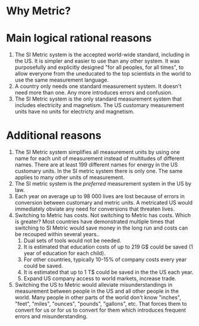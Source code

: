 Why Metric?
===========

Main logical rational reasons
=============================

1. The SI Metric system is the accepted world-wide standard, including in the US. It is simpler and easier to use than any other system. It was purposefully and explicitly designed "for all peoples, for all times", to allow everyone from the uneducated to the top scientists in the world to use the same measurement language.
2. A country only needs one standard measurement system.  It doesn't need more than one.  Any more introduces errors and confusion.
3. The SI Metric system is the only standard measurement system that includes electricity and magnetism.  The US customary measurement units have no units for electricty and magnetism.

Additional reasons
==================

1. The SI Metric system simplifies all measurement units by using one name for each unit of measurement instead of multitudes of different names.  There are at least 199 different names for energy in the US customary units.  In the SI metric system there is only one.  The same applies to many other units of measurement.
2. The SI metric system is the *preferred* measurement system in the US by law.
3. Each year on average up to 98 000 lives are lost because of errors in conversion between customary and metric units.  A metricated US would immediately obviate any need for conversions that threaten lives.
4. Switching to Metric has costs.  Not switching to Metric has costs.  Which is greater?  Most countries have demonstrated multiple times that switching to SI Metric would save money in the long run and costs can be recouped within several years..
   1. Dual sets of tools would not be needed.
   2. It is estimated that education costs of up to 219 G$ could be saved (1 year of education for each child).
   3. For other countries, typically 10-15% of company costs every year could be saved.
   4. It is estimated that up to 1 T$ could be saved in the the US each year.
   5. Expand US company access to world markets, increase trade.
5. Switching the US to Metric would alleviate misunderstandings in measurement between people in the US and all other people in the world.  Many people in other parts of the world don't know "inches", "feet", "miles", "ounces", "pounds", "gallons", etc.  That forces them to convert for us or for us to convert for them which introduces frequent errors and misunderstanding.
